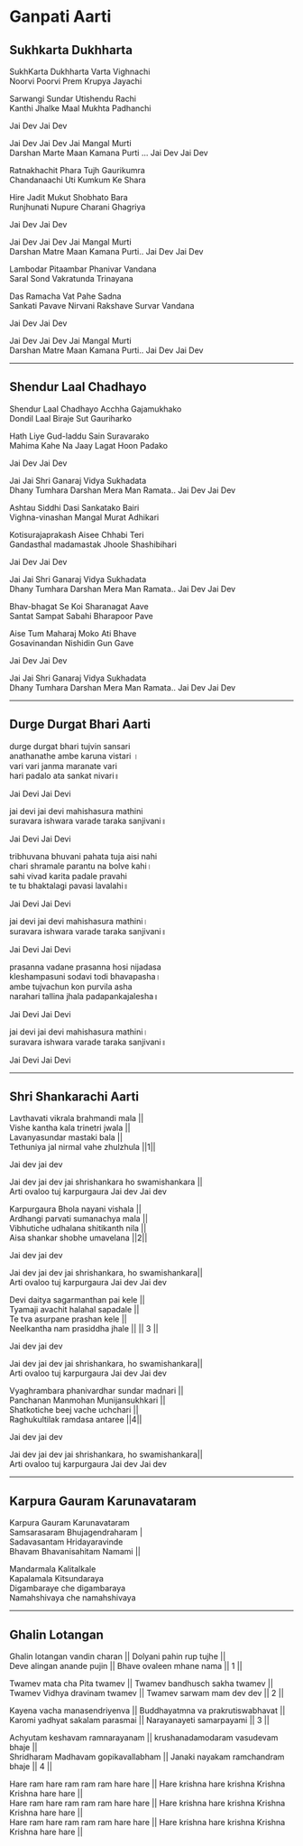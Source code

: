 # Ganpati Aarti

## Sukhkarta Dukhharta

SukhKarta Dukhharta Varta Vighnachi  
Noorvi Poorvi Prem Krupya Jayachi  

Sarwangi Sundar Utishendu Rachi  
Kanthi Jhalke Maal Mukhta Padhanchi  

Jai Dev Jai Dev  

Jai Dev Jai Dev Jai Mangal Murti  
Darshan Marte Maan Kamana Purti ... Jai Dev Jai Dev  

Ratnakhachit Phara Tujh Gaurikumra  
Chandanaachi Uti Kumkum Ke Shara  

Hire Jadit Mukut Shobhato Bara  
Runjhunati Nupure Charani Ghagriya  

Jai Dev Jai Dev  

Jai Dev Jai Dev Jai Mangal Murti  
Darshan Matre Maan Kamana Purti.. Jai Dev Jai Dev  

Lambodar Pitaambar Phanivar Vandana  
Saral Sond Vakratunda Trinayana  

Das Ramacha Vat Pahe Sadna  
Sankati Pavave Nirvani Rakshave Survar Vandana  

Jai Dev Jai Dev  

Jai Dev Jai Dev Jai Mangal Murti  
Darshan Matre Maan Kamana Purti.. Jai Dev Jai Dev  

---

## Shendur Laal Chadhayo

Shendur Laal Chadhayo Acchha Gajamukhako  
Dondil Laal Biraje Sut Gauriharko  

Hath Liye Gud-laddu Sain Suravarako  
Mahima Kahe Na Jaay Lagat Hoon Padako  

Jai Dev Jai Dev  

Jai Jai Shri Ganaraj Vidya Sukhadata  
Dhany Tumhara Darshan Mera Man Ramata.. Jai Dev Jai Dev  

Ashtau Siddhi Dasi Sankatako Bairi  
Vighna-vinashan Mangal Murat Adhikari  

Kotisurajaprakash Aisee Chhabi Teri  
Gandasthal madamastak Jhoole Shashibihari  

Jai Dev Jai Dev  

Jai Jai Shri Ganaraj Vidya Sukhadata  
Dhany Tumhara Darshan Mera Man Ramata.. Jai Dev Jai Dev  

Bhav-bhagat Se Koi Sharanagat Aave  
Santat Sampat Sabahi Bharapoor Pave  

Aise Tum Maharaj Moko Ati Bhave  
Gosavinandan Nishidin Gun Gave  

Jai Dev Jai Dev  

Jai Jai Shri Ganaraj Vidya Sukhadata  
Dhany Tumhara Darshan Mera Man Ramata.. Jai Dev Jai Dev  

---

## Durge Durgat Bhari Aarti

durge durgat bhari tujvin sansari  
anathanathe ambe karuna vistari ।  
vari vari janma maranate vari  
hari padalo ata sankat nivari॥  

Jai Devi Jai Devi  

jai devi jai devi mahishasura mathini  
suravara ishwara varade taraka sanjivani॥  

Jai Devi Jai Devi  

tribhuvana bhuvani pahata tuja aisi nahi  
chari shramale parantu na bolve kahi।  
sahi vivad karita padale pravahi  
te tu bhaktalagi pavasi lavalahi॥  

Jai Devi Jai Devi  

jai devi jai devi mahishasura mathini।  
suravara ishwara varade taraka sanjivani॥  

Jai Devi Jai Devi  

prasanna vadane prasanna hosi nijadasa  
kleshampasuni sodavi todi bhavapasha।  
ambe tujvachun kon purvila asha  
narahari tallina jhala padapankajalesha॥  

Jai Devi Jai Devi  

jai devi jai devi mahishasura mathini।  
suravara ishwara varade taraka sanjivani॥  

Jai Devi Jai Devi  

---

## Shri Shankarachi Aarti

Lavthavati vikrala brahmandi mala ||  
Vishe kantha kala trinetri jwala ||  
Lavanyasundar mastaki bala ||  
Tethuniya jal nirmal vahe zhulzhula ||1||  

Jai dev jai dev  

Jai dev jai dev jai shrishankara ho swamishankara ||  
Arti ovaloo tuj karpurgaura Jai dev Jai dev  

Karpurgaura Bhola nayani vishala ||  
Ardhangi parvati sumanachya mala ||  
Vibhutiche udhalana shitikanth nila ||  
Aisa shankar shobhe umavelana ||2||  

Jai dev jai dev  

Jai dev jai dev jai shrishankara, ho swamishankara||  
Arti ovaloo tuj karpurgaura Jai dev Jai dev  

Devi daitya sagarmanthan pai kele ||  
Tyamaji avachit halahal sapadale ||  
Te tva asurpane prashan kele ||  
Neelkantha nam prasiddha jhale || || 3 ||  

Jai dev jai dev  

Jai dev jai dev jai shrishankara, ho swamishankara||  
Arti ovaloo tuj karpurgaura Jai dev Jai dev  

Vyaghrambara phanivardhar sundar madnari ||  
Panchanan Manmohan Munijansukhkari ||  
Shatkotiche beej vache uchchari ||  
Raghukultilak ramdasa antaree ||4||  

Jai dev jai dev  

Jai dev jai dev jai shrishankara, ho swamishankara||  
Arti ovaloo tuj karpurgaura Jai dev Jai dev  

---

## Karpura Gauram Karunavataram

Karpura Gauram Karunavataram  
Samsarasaram Bhujagendraharam |  
Sadavasantam Hridayaravinde  
Bhavam Bhavanisahitam Namami ||  

Mandarmala Kalitalkale  
Kapalamala Kitsundaraya  
Digambaraye che digambaraya  
Namahshivaya che namahshivaya  

---

## Ghalin Lotangan

Ghalin lotangan vandin charan || Dolyani pahin rup tujhe ||  
Deve alingan anande pujin || Bhave ovaleen mhane nama || 1 ||  

Twamev mata cha Pita twamev || Twamev bandhusch sakha twamev ||  
Twamev Vidhya dravinam twamev || Twamev sarwam mam dev dev || 2 ||  

Kayena vacha manasendriyenva || Buddhayatmna va prakrutiswabhavat ||  
Karomi yadhyat sakalam parasmai || Narayanayeti samarpayami || 3 ||  

Achyutam keshavam ramnarayanam || krushanadamodaram vasudevam bhaje ||  
Shridharam Madhavam gopikavallabham || Janaki nayakam ramchandram bhaje || 4 ||  

Hare ram hare ram ram ram hare hare || Hare krishna hare krishna Krishna Krishna hare hare ||  
Hare ram hare ram ram ram hare hare || Hare krishna hare krishna Krishna Krishna hare hare ||  
Hare ram hare ram ram ram hare hare || Hare krishna hare krishna Krishna Krishna hare hare ||  
